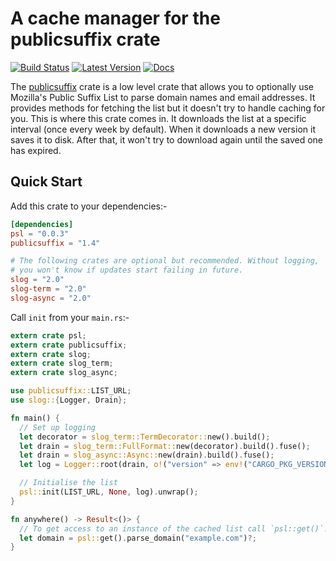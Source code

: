 # A cache manager for the publicsuffix crate

[![Build Status](https://travis-ci.org/rushmorem/psl.svg?branch=master)](https://travis-ci.org/rushmorem/psl) [![Latest Version](https://img.shields.io/crates/v/psl.svg)](https://crates.io/crates/psl) [![Docs](https://docs.rs/psl/badge.svg)](https://docs.rs/psl)

The [publicsuffix](https://github.com/rushmorem/publicsuffix) crate is a low level crate that allows you to optionally use Mozilla's Public Suffix List to parse domain names and email addresses. It provides methods for fetching the list but it doesn't try to handle caching for you. This is where this crate comes in. It downloads the list at a specific interval (once every week by default). When it downloads a new version it saves it to disk. After that, it won't try to download again until the saved one has expired.

## Quick Start

Add this crate to your dependencies:-

```toml
[dependencies]
psl = "0.0.3"
publicsuffix = "1.4"

# The following crates are optional but recommended. Without logging,
# you won't know if updates start failing in future.
slog = "2.0"
slog-term = "2.0"
slog-async = "2.0"
```

Call `init` from your `main.rs`:-

```rust
extern crate psl;
extern crate publicsuffix;
extern crate slog;
extern crate slog_term;
extern crate slog_async;

use publicsuffix::LIST_URL;
use slog::{Logger, Drain};

fn main() {
  // Set up logging
  let decorator = slog_term::TermDecorator::new().build();
  let drain = slog_term::FullFormat::new(decorator).build().fuse();
  let drain = slog_async::Async::new(drain).build().fuse();
  let log = Logger::root(drain, o!("version" => env!("CARGO_PKG_VERSION")));

  // Initialise the list
  psl::init(LIST_URL, None, log).unwrap();
}

fn anywhere() -> Result<()> {
  // To get access to an instance of the cached list call `psl::get()`. For example...
  let domain = psl::get().parse_domain("example.com")?;
}
```

